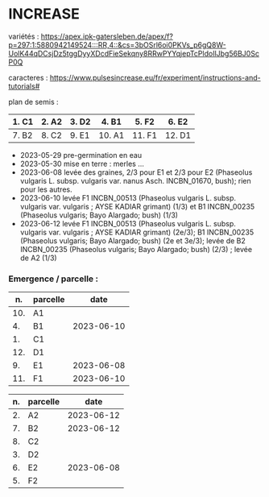 # INCREASE

variétés : https://apex.ipk-gatersleben.de/apex/f?p=297:1:5880942149524:::RR,4::&cs=3bOSrl6oi0PKVs_p6gQ8W-UolK44qDCsjDz5tggDyyXDcdFieSekqny8RRwPYYqjepTcPldoIlJbg56BJ0ScP0Q 

caracteres : https://www.pulsesincrease.eu/fr/experiment/instructions-and-tutorials#

plan de semis : 


| 1. C1 | 2. A2 | 3. D2 | 4. B1 | 5. F2 | 6. E2 |
|-------|-------|-------|-------|-------|-------|
| 7. B2 | 8. C2 | 9. E1 |10. A1 |11. F1 |12. D1 |


- 2023-05-29  pre-germination en eau
- 2023-05-30  mise en terre : merles ... 
- 2023-06-08  levée des graines, 2/3 pour E1 et 2/3 pour E2 (Phaseolus vulgaris L. subsp. vulgaris var. nanus Asch. INCBN_01670, bush); rien pour les autres. 
- 2023-06-10  levée F1 INCBN_00513 (Phaseolus vulgaris L. subsp. vulgaris var. vulgaris ; AYSE KADIAR grimant) (1/3) et B1 INCBN_00235 (Phaseolus vulgaris; Bayo Alargado; bush) (1/3)
- 2023-06-12 levée F1 INCBN_00513 (Phaseolus vulgaris L. subsp. vulgaris var. vulgaris ; AYSE KADIAR grimant) (2e/3); B1 INCBN_00235 (Phaseolus vulgaris; Bayo Alargado; bush) (2e et 3e/3); levée de B2 INCBN_00235 (Phaseolus vulgaris; Bayo Alargado; bush) (2/3) ; levée de A2 (1/3)

### Emergence / parcelle : 

|n.|parcelle | date |
|--|---------|------|
|10.|A1 ||
|4.|B1 |2023-06-10|
|1.|C1 ||
|12.|D1 ||
|9.|E1 |2023-06-08|
|11.|F1 |2023-06-10|

|n.|parcelle | date |
|--|---------|------|
|2.|A2 |2023-06-12|
|7.|B2 |2023-06-12|
|8.|C2 ||
|3.|D2 ||
|6.|E2 |2023-06-08 |
|5.|F2 ||
